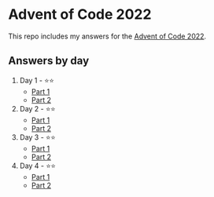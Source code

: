 # Advent of Code 2022

This repo includes my answers for the [Advent of Code 2022](https://adventofcode.com/).

## Answers by day

1. Day 1 - ⭐️⭐️
    - [Part 1](d1-p1.py)
    - [Part 2](d1-p2.py)
2. Day 2 - ⭐️⭐️
    - [Part 1](d2-p1.py)
    - [Part 2](d2-p2.py)
3. Day 3 - ⭐️⭐️
    - [Part 1](d3-p1.py)
    - [Part 2](d3-p2.py)
4. Day 4 - ⭐️⭐️
    - [Part 1](d4-p1.py)
    - [Part 2](d4-p2.py)
